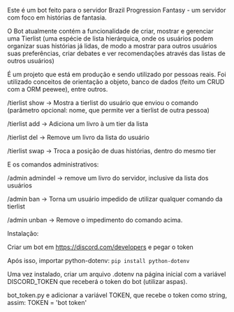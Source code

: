 Este é um bot feito para o servidor Brazil Progression Fantasy - um servidor com foco em histórias de fantasia.

O Bot atualmente contém a funcionalidade de criar, mostrar e gerenciar uma Tierlist (uma espécie de lista hierárquica, onde os usuários podem organizar suas histórias já lidas, de modo a mostrar para outros usuários suas preferências, criar debates e ver recomendações através das listas de outros usuários)

É um projeto que está em produção e sendo utilizado por pessoas reais. Foi utilizado conceitos de orientação a objeto, banco de dados (feito um CRUD com a ORM peewee), entre outros.



/tierlist show -> Mostra a tierlist do usuário que enviou o comando (parâmetro opcional: nome, que permite ver a tierlist de outra pessoa)

/tierlist add -> Adiciona um livro à um tier da lista

/tierlist del -> Remove um livro da lista do usuário

/tierlist swap -> Troca a posição de duas histórias, dentro do mesmo tier

E os comandos administrativos:

/admin admindel -> remove um livro do servidor, inclusive da lista dos usuários

/admin ban -> Torna um usuário impedido de utilizar qualquer comando da tierlist

/admin unban -> Remove o impedimento do comando acima.



Instalação:

Criar um bot em https://discord.com/developers e pegar o token

Após isso, importar python-dotenv: `pip install python-dotenv`

Uma vez instalado, criar um arquivo .dotenv na página inicial com a variável DISCORD_TOKEN que receberá o token do bot (utilizar aspas).

bot_token.py e adicionar a variável TOKEN, que recebe o token como string, assim: TOKEN = 'bot token'
